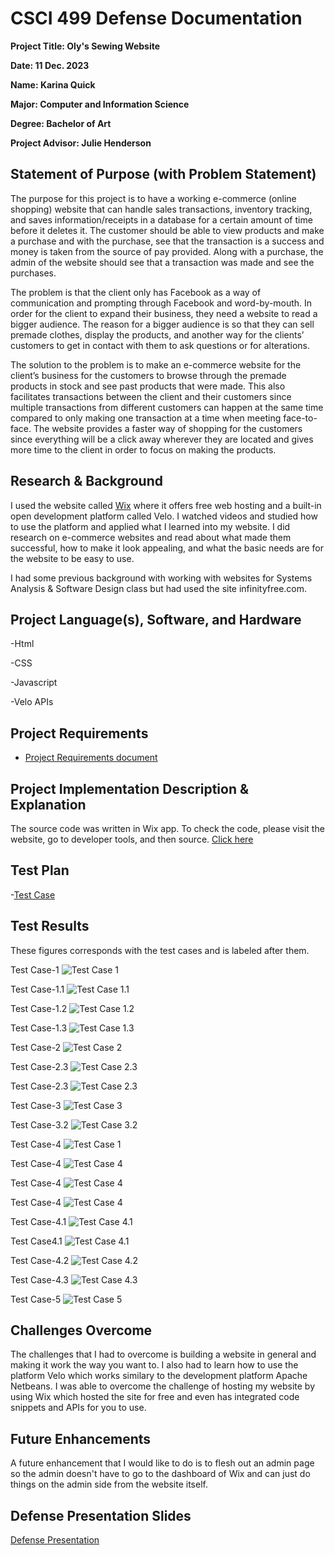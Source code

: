 CSCI 499 Defense Documentation
=============================
**Project Title: Oly's Sewing Website**

**Date: 11 Dec. 2023**

**Name: Karina Quick**

**Major: Computer and Information Science**

**Degree: Bachelor of Art**

**Project Advisor: Julie Henderson**

## Statement of Purpose (with Problem Statement)
The purpose for this project is to have a working e-commerce (online shopping) website that can handle sales transactions, inventory tracking, and saves information/receipts in a database for a certain amount of time before it deletes it. The customer should be able to view products and make a purchase and with the purchase, see that the transaction is a success and money is taken from the source of pay provided. Along with a purchase, the admin of the website should see that a transaction was made and see the purchases.

The problem is that the client only has Facebook as a way of communication and prompting through Facebook and word-by-mouth. In order for the client to expand their business, they need a website to read a bigger audience. The reason for a bigger audience is so that they can sell premade clothes, display the products, and another way for the clients’ customers to get in contact with them to ask questions or for alterations.
  
The solution to the problem is to make an e-commerce website for the client’s business for the customers to browse through the premade products in stock and see past products that were made. This also facilitates transactions between the client and their customers since multiple transactions from different customers can happen at the same time compared to only making one transaction at a time when meeting face-to-face. The website provides a faster way of shopping for the customers since everything will be a click away wherever they are located and gives more time to the client in order to focus on making the products.

## Research & Background
I used the website called [Wix](https://www.wix.com/) where it offers free web hosting and a built-in open development platform called Velo. I watched videos and studied how to use the platform and applied what I learned into my website. I did research on e-commerce websites and read about what made them successful, how to make it look appealing, and what the basic needs are for the website to be easy to use. 

I had some previous background with working with websites for Systems Analysis & Software Design class but had used the site infinityfree.com.

## Project Language(s), Software, and Hardware
-Html

-CSS

-Javascript

-Velo APIs

## Project Requirements
- [Project Requirements document](/docs/FunctionalRequirementsQuick.docx)

## Project Implementation Description & Explanation
The source code was written in Wix app. To check the code, please visit the website, go to developer tools, and then source. [Click here](https://karinaquick.wixsite.com/oquickdesign/)

## Test Plan
-[Test Case](/tests/TestCase_seniorProj.xlsx)

## Test Results
These figures corresponds with the test cases and is labeled after them.

Test Case-1
![Test Case 1](/media/testPlanMedia/TestCase1.png)

Test Case-1.1
![Test Case 1.1](/media/testPlanMedia/TestCase1.1.png)

Test Case-1.2
![Test Case 1.2](/media/testPlanMedia/TestCase1.2.png)

Test Case-1.3
![Test Case 1.3](/media/testPlanMedia/TestCase1.3.png)

Test Case-2
![Test Case 2](/media/testPlanMedia/TestCase2.png)

Test Case-2.3
![Test Case 2.3](/media/testPlanMedia/TestCase2.3.png)

Test Case-2.3
![Test Case 2.3](/media/testPlanMedia/TestCase2.3.1.png)

Test Case-3
![Test Case 3](/media/testPlanMedia/TestCase3.png)

Test Case-3.2
![Test Case 3.2](/media/testPlanMedia/TestCase3.2.png)

Test Case-4
![Test Case 1](/media/testPlanMedia/TestCase4.png)

Test Case-4
![Test Case 4](/media/testPlanMedia/TestCase4-1.png)

Test Case-4
![Test Case 4](/media/testPlanMedia/TestCase4-2.png)

Test Case-4
![Test Case 4](/media/testPlanMedia/TestCase4-3.png)

Test Case-4.1
![Test Case 4.1](/media/testPlanMedia/TestCase4.1.png)

Test Case4.1
![Test Case 4.1](/media/testPlanMedia/TestCase4.1.1.png)

Test Case-4.2
![Test Case 4.2](/media/testPlanMedia/TestCase4.2.png)

Test Case-4.3
![Test Case 4.3](/media/testPlanMedia/TestCase4.3.png)

Test Case-5
![Test Case 5](/media/testPlanMedia/TestCase5.png)

## Challenges Overcome
The challenges that I had to overcome is building a website in general and making it work the way you want to. I also had to learn how to use the platform Velo which works similary to the development platform Apache Netbeans. I was able to overcome the challenge of hosting my website by using Wix which hosted the site for free and even has integrated code snippets and APIs for you to use.

## Future Enhancements
A future enhancement that I would like to do is to flesh out an admin page so the admin doesn't have to go to the dashboard of Wix and can just do things on the admin side from the website itself.

## Defense Presentation Slides
[Defense Presentation](/docs/defensePresentation.pptx)

